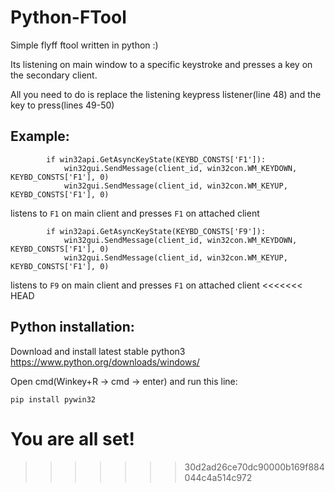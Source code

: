 # Python-FTool
Simple flyff ftool written in python :)

Its listening on main window to a specific keystroke and presses a key on the secondary client.

All you need to do is replace the listening keypress listener(line 48) and the key to press(lines 49-50)

## Example:
```
        if win32api.GetAsyncKeyState(KEYBD_CONSTS['F1']):
            win32gui.SendMessage(client_id, win32con.WM_KEYDOWN, KEYBD_CONSTS['F1'], 0)
            win32gui.SendMessage(client_id, win32con.WM_KEYUP, KEYBD_CONSTS['F1'], 0)
```
listens to `F1` on main client and presses `F1` on attached client

```
        if win32api.GetAsyncKeyState(KEYBD_CONSTS['F9']):
            win32gui.SendMessage(client_id, win32con.WM_KEYDOWN, KEYBD_CONSTS['F1'], 0)
            win32gui.SendMessage(client_id, win32con.WM_KEYUP, KEYBD_CONSTS['F1'], 0)
```
listens to `F9` on main client and presses `F1` on attached client
<<<<<<< HEAD

## Python installation:

Download and install latest stable python3
https://www.python.org/downloads/windows/

Open cmd(Winkey+R -> cmd -> enter) and run this line:
```
pip install pywin32
```

You are all set!
=======
>>>>>>> 30d2ad26ce70dc90000b169f884044c4a514c972
